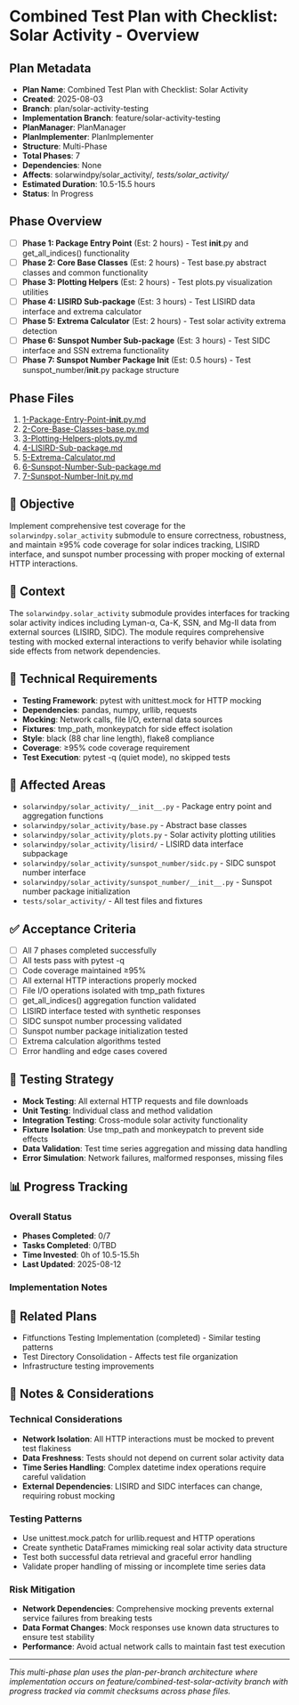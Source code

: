 # Combined Test Plan with Checklist: Solar Activity - Overview

## Plan Metadata
- **Plan Name**: Combined Test Plan with Checklist: Solar Activity
- **Created**: 2025-08-03
- **Branch**: plan/solar-activity-testing
- **Implementation Branch**: feature/solar-activity-testing
- **PlanManager**: PlanManager
- **PlanImplementer**: PlanImplementer
- **Structure**: Multi-Phase
- **Total Phases**: 7
- **Dependencies**: None
- **Affects**: solarwindpy/solar_activity/*, tests/solar_activity/*
- **Estimated Duration**: 10.5-15.5 hours
- **Status**: In Progress

## Phase Overview
- [ ] **Phase 1: Package Entry Point** (Est: 2 hours) - Test __init__.py and get_all_indices() functionality
- [ ] **Phase 2: Core Base Classes** (Est: 2 hours) - Test base.py abstract classes and common functionality
- [ ] **Phase 3: Plotting Helpers** (Est: 2 hours) - Test plots.py visualization utilities
- [ ] **Phase 4: LISIRD Sub-package** (Est: 3 hours) - Test LISIRD data interface and extrema calculator
- [ ] **Phase 5: Extrema Calculator** (Est: 2 hours) - Test solar activity extrema detection
- [ ] **Phase 6: Sunspot Number Sub-package** (Est: 3 hours) - Test SIDC interface and SSN extrema functionality
- [ ] **Phase 7: Sunspot Number Package Init** (Est: 0.5 hours) - Test sunspot_number/__init__.py package structure

## Phase Files
1. [1-Package-Entry-Point-__init__.py.md](./1-Package-Entry-Point-__init__.py.md)
2. [2-Core-Base-Classes-base.py.md](./2-Core-Base-Classes-base.py.md)
3. [3-Plotting-Helpers-plots.py.md](./3-Plotting-Helpers-plots.py.md)
4. [4-LISIRD-Sub-package.md](./4-LISIRD-Sub-package.md)
5. [5-Extrema-Calculator.md](./5-Extrema-Calculator.md)
6. [6-Sunspot-Number-Sub-package.md](./6-Sunspot-Number-Sub-package.md)
7. [7-Sunspot-Number-Init.py.md](./7-Sunspot-Number-Init.py.md)

## 🎯 Objective
Implement comprehensive test coverage for the `solarwindpy.solar_activity` submodule to ensure correctness, robustness, and maintain ≥95% code coverage for solar indices tracking, LISIRD interface, and sunspot number processing with proper mocking of external HTTP interactions.

## 🧠 Context
The `solarwindpy.solar_activity` submodule provides interfaces for tracking solar activity indices including Lyman-α, Ca-K, SSN, and Mg-II data from external sources (LISIRD, SIDC). The module requires comprehensive testing with mocked external interactions to verify behavior while isolating side effects from network dependencies.

## 🔧 Technical Requirements
- **Testing Framework**: pytest with unittest.mock for HTTP mocking
- **Dependencies**: pandas, numpy, urllib, requests
- **Mocking**: Network calls, file I/O, external data sources
- **Fixtures**: tmp_path, monkeypatch for side effect isolation
- **Style**: black (88 char line length), flake8 compliance
- **Coverage**: ≥95% code coverage requirement
- **Test Execution**: pytest -q (quiet mode), no skipped tests

## 📂 Affected Areas
- `solarwindpy/solar_activity/__init__.py` - Package entry point and aggregation functions
- `solarwindpy/solar_activity/base.py` - Abstract base classes
- `solarwindpy/solar_activity/plots.py` - Solar activity plotting utilities
- `solarwindpy/solar_activity/lisird/` - LISIRD data interface subpackage
- `solarwindpy/solar_activity/sunspot_number/sidc.py` - SIDC sunspot number interface
- `solarwindpy/solar_activity/sunspot_number/__init__.py` - Sunspot number package initialization
- `tests/solar_activity/` - All test files and fixtures

## ✅ Acceptance Criteria
- [ ] All 7 phases completed successfully
- [ ] All tests pass with pytest -q
- [ ] Code coverage maintained ≥95%
- [ ] All external HTTP interactions properly mocked
- [ ] File I/O operations isolated with tmp_path fixtures
- [ ] get_all_indices() aggregation function validated
- [ ] LISIRD interface tested with synthetic responses
- [ ] SIDC sunspot number processing validated
- [ ] Sunspot number package initialization tested
- [ ] Extrema calculation algorithms tested
- [ ] Error handling and edge cases covered

## 🧪 Testing Strategy
- **Mock Testing**: All external HTTP requests and file downloads
- **Unit Testing**: Individual class and method validation
- **Integration Testing**: Cross-module solar activity functionality
- **Fixture Isolation**: Use tmp_path and monkeypatch to prevent side effects
- **Data Validation**: Test time series aggregation and missing data handling
- **Error Simulation**: Network failures, malformed responses, missing files

## 📊 Progress Tracking

### Overall Status
- **Phases Completed**: 0/7
- **Tasks Completed**: 0/TBD
- **Time Invested**: 0h of 10.5-15.5h
- **Last Updated**: 2025-08-12

### Implementation Notes
<!-- Running log of implementation decisions, blockers, changes -->

## 🔗 Related Plans
- Fitfunctions Testing Implementation (completed) - Similar testing patterns
- Test Directory Consolidation - Affects test file organization
- Infrastructure testing improvements

## 💬 Notes & Considerations

### Technical Considerations
- **Network Isolation**: All HTTP interactions must be mocked to prevent test flakiness
- **Data Freshness**: Tests should not depend on current solar activity data
- **Time Series Handling**: Complex datetime index operations require careful validation
- **External Dependencies**: LISIRD and SIDC interfaces can change, requiring robust mocking

### Testing Patterns
- Use unittest.mock.patch for urllib.request and HTTP operations
- Create synthetic DataFrames mimicking real solar activity data structure
- Test both successful data retrieval and graceful error handling
- Validate proper handling of missing or incomplete time series data

### Risk Mitigation
- **Network Dependencies**: Comprehensive mocking prevents external service failures from breaking tests
- **Data Format Changes**: Mock responses use known data structures to ensure test stability
- **Performance**: Avoid actual network calls to maintain fast test execution

---
*This multi-phase plan uses the plan-per-branch architecture where implementation occurs on feature/combined-test-solar-activity branch with progress tracked via commit checksums across phase files.*